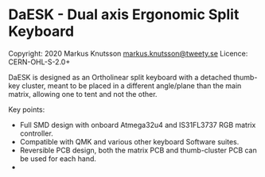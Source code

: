 # DaESK - Dual axis Ergonomic Split Keyboard
 Copyright: 2020 Markus Knutsson <markus.knutsson@tweety.se>
 Licence:   CERN-OHL-S-2.0+

 DaESK is designed as an Ortholinear split keyboard with a detached thumb-key cluster, 
 meant to be placed in a different angle/plane than the main matrix, allowing one to tent and not the other.

 Key points:
 * Full SMD design with onboard Atmega32u4 and IS31FL3737 RGB matrix controller.
 * Compatible with QMK and various other keyboard Software suites.
 * Reversible PCB design, both the matrix PCB and thumb-cluster PCB can be used for each hand.
 * 
